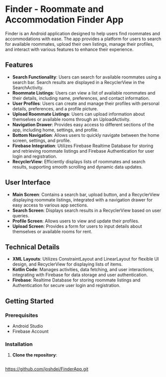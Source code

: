 # Finder - Roommate and Accommodation Finder App

Finder is an Android application designed to help users find roommates and accommodations with ease. The app provides a platform for users to search for available roommates, upload their own listings, manage their profiles, and interact with various features to enhance their experience.

## Features

- **Search Functionality**: Users can search for available roommates using a search bar. Search results are displayed in a RecyclerView in the SearchActivity.
- **Roommate Listings**: Users can view a list of available roommates and their details, including name, preferences, and contact information.
- **User Profiles**: Users can create and manage their profiles with personal details, preferences, and a profile picture.
- **Upload Roommate Listings**: Users can upload information about themselves or available rooms through an UploadActivity.
- **Navigation Drawer**: Provides easy access to different sections of the app, including home, settings, and profile.
- **Bottom Navigation**: Allows users to quickly navigate between the home screen, settings, and profile.
- **Firebase Integration**: Utilizes Firebase Realtime Database for storing and retrieving roommate listings and Firebase Authentication for user login and registration.
- **RecyclerView**: Efficiently displays lists of roommates and search results, supporting smooth scrolling and dynamic data updates.

## User Interface

- **Main Screen**: Contains a search bar, upload button, and a RecyclerView displaying roommate listings, integrated with a navigation drawer for easy access to various app sections.
- **Search Screen**: Displays search results in a RecyclerView based on user queries.
- **Profile Screen**: Allows users to view and update their profiles.
- **Upload Screen**: Provides a form for users to input details about themselves or available rooms for rent.

## Technical Details

- **XML Layouts**: Utilizes ConstraintLayout and LinearLayout for flexible UI design, and RecyclerView for displaying lists of items.
- **Kotlin Code**: Manages activities, data fetching, and user interactions, integrating with Firebase for data storage and user authentication.
- **Firebase**: Realtime Database for storing roommate listings and Authentication for secure user login and registration.

## Getting Started

### Prerequisites

- Android Studio
- Firebase Account

### Installation

1. **Clone the repository**:
   ```bash
 https://github.com/joshdei/FinderApp.git

